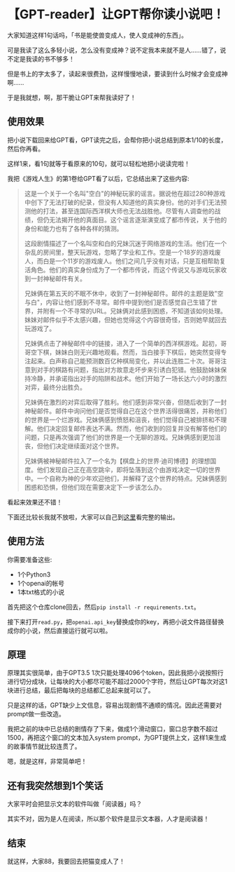 # 【GPT-reader】让GPT帮你读小说吧！

大家知道这样1句话吗，「书是能使兽变成人，使人变成神的东西」。

可是我读了这么多轻小说，怎么没有变成神？说不定我本来就不是人……错了，说不定是我读的书不够多！

但是书上的字太多了，读起来很费劲，这样慢慢地读，要读到什么时候才会变成神啊……

于是我就想，啊，那干脆让GPT来帮我读好了！


## 使用效果

把小说下载回来给GPT看，GPT读完之后，会帮你把小说总结到原本1/10的长度，然后你再看。

这样1来，看1句就等于看原来的10句，就可以轻松地把小说读完啦！

我把《游戏人生》的第1卷给GPT看了以后，它总结出来了这些内容: 

> 这是一个关于一个名叫"空白"的神秘玩家的谣言。据说他在超过280种游戏中创下了无法打破的纪录，但没有人知道他的真实身份。他的对手们无法预测他的打法，甚至连国际西洋棋大师也无法战胜他。尽管有人调查他的战绩，但仍无法揭开他的真面目。这个谣言逐渐演变成了都市传说，关于他的身份和能力也有了各种各样的猜测。
> 
> 这段剧情描述了一个名叫空和白的兄妹沉迷于网络游戏的生活。他们在一个杂乱的房间里，整天玩游戏，忽略了学业和工作。空是一个18岁的游戏废人，而白是一个11岁的游戏废人。他们之间几乎没有对话，只是互相帮助复活角色。他们的真实身份成为了一个都市传说，而这个传说又与游戏玩家收到一封神秘邮件有关。
> 
> 兄妹俩在第五天的不眠不休中，收到了一封神秘邮件。邮件的主题是致"空与白"，内容让他们感到不寻常。邮件中提到他们是否感觉自己生错了世界，并附有一个不寻常的URL。兄妹俩对此感到困惑，不知道该如何处理。妹妹对邮件似乎不太感兴趣，但她也觉得这个内容很奇怪，否则她早就回去玩游戏了。
> 
> 兄妹俩点击了神秘邮件中的链接，进入了一个简单的西洋棋游戏。起初，哥哥空下棋，妹妹白则无兴趣地观看。然而，当白接手下棋后，她突然变得专注起来。白声称自己能预测数百亿种棋局变化，并以此连胜二十次。哥哥注意到对手的棋路有问题，指出对方故意走坏步来引诱白犯错。他鼓励妹妹保持冷静，并承诺指出对手的陷阱和战术。他们开始了一场长达六小时的激烈对弈，最终分出胜负。
> 
> 兄妹俩在激烈的对弈后取得了胜利。他们感到非常兴奋，但随后收到了一封神秘邮件。邮件中询问他们是否觉得自己在这个世界活得很痛苦，并称他们的世界是一个烂游戏。兄妹俩感到愤怒和沮丧，他们觉得自己被排挤和不理解。他们决定回复邮件表达不满。然而，他们收到的回复并没有解答他们的问题，只是再次强调了他们的世界是一个无聊的游戏。兄妹俩感到更加沮丧，但他们决定继续面对这个世界。
> 
> 兄妹俩被神秘邮件拉入了一个名为【棋盘上的世界·迪司博德】的理想国度。他们发现自己正在高空跳伞，即将坠落到这个由游戏决定一切的世界中。一个自称为神的少年欢迎他们，并解释了这个世界的特点。兄妹俩感到困惑和恐惧，但他们现在需要决定下一步该怎么办。

看起来效果还不错！

下面还比较长我就不放啦，大家可以自己到[这里](./output/剧情_游戏人生_第1卷.txt)看完整的输出。

## 使用方法

你需要准备这些:
- 1个Python3
- 1个openai的帐号
- 1本txt格式的小说

首先把这个仓库clone回去，然后`pip install -r requirements.txt`。

接下来打开`read.py`，把`openai.api_key`替换成你的key，再把小说文件路径替换成你的小说，然后直接运行就可以啦。


## 原理

原理其实很简单，由于GPT3.5 1次只能处理4096个token，因此我把小说按照行进行切分成块，让每块的大小都尽可能不超过2000个字符，然后让GPT每次对这1块进行总结，最后把每块的总结都汇总起来就可以了。

只是这样的话，GPT缺少上文信息，容易出现剧情不通顺的情况。因此还需要对prompt做一些改造。

我把之前的块中已总结的剧情存了下来，做成1个滑动窗口，窗口总字数不超过1500，再把这个窗口的文本加入system prompt，为GPT提供上文，这样1来生成的故事情节就比较连贯了。

嗯，就是这样，非常简单吧！


## 还有我突然想到1个笑话

大家平时会把显示文本的软件叫做「阅读器」吗？

其实不对，因为是人在阅读，所以那个软件是显示文本器，人才是阅读器！


## 结束

就这样，大家88，我要回去把猫变成人了！
